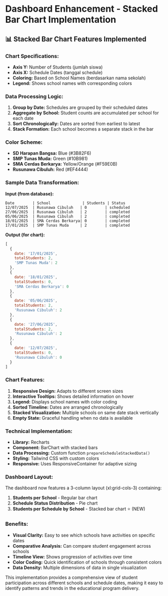 # Dashboard Enhancement - Stacked Bar Chart Implementation

## 📊 **Stacked Bar Chart Features Implemented**

### **Chart Specifications:**
- **Axis Y:** Number of Students (jumlah siswa)
- **Axis X:** Schedule Dates (tanggal schedule)
- **Coloring:** Based on School Names (berdasarkan nama sekolah)
- **Legend:** Shows school names with corresponding colors

### **Data Processing Logic:**
1. **Group by Date:** Schedules are grouped by their scheduled dates
2. **Aggregate by School:** Student counts are accumulated per school for each date
3. **Sort Chronologically:** Dates are sorted from earliest to latest
4. **Stack Formation:** Each school becomes a separate stack in the bar

### **Color Scheme:**
- **SD Harapan Bangsa:** Blue (#3B82F6)
- **SMP Tunas Muda:** Green (#10B981)
- **SMA Cerdas Berkarya:** Yellow/Orange (#F59E0B)
- **Rusunawa Cibuluh:** Red (#EF4444)

### **Sample Data Transformation:**

**Input (from database):**
```
Date        | School              | Students | Status
12/07/2025  | Rusunawa Cibuluh   | 0        | scheduled
27/06/2025  | Rusunawa Cibuluh   | 2        | completed
05/06/2025  | Rusunawa Cibuluh   | 2        | completed
18/01/2025  | SMA Cerdas Berkarya| 0        | completed
17/01/2025  | SMP Tunas Muda     | 2        | completed
```

**Output (for chart):**
```javascript
[
  { 
    date: '17/01/2025', 
    totalStudents: 2, 
    'SMP Tunas Muda': 2 
  },
  { 
    date: '18/01/2025', 
    totalStudents: 0, 
    'SMA Cerdas Berkarya': 0 
  },
  { 
    date: '05/06/2025', 
    totalStudents: 2, 
    'Rusunawa Cibuluh': 2 
  },
  { 
    date: '27/06/2025', 
    totalStudents: 2, 
    'Rusunawa Cibuluh': 2 
  },
  { 
    date: '12/07/2025', 
    totalStudents: 0, 
    'Rusunawa Cibuluh': 0 
  }
]
```

### **Chart Features:**
1. **Responsive Design:** Adapts to different screen sizes
2. **Interactive Tooltips:** Shows detailed information on hover
3. **Legend:** Displays school names with color coding
4. **Sorted Timeline:** Dates are arranged chronologically
5. **Stacked Visualization:** Multiple schools on same date stack vertically
6. **Empty State:** Graceful handling when no data is available

### **Technical Implementation:**
- **Library:** Recharts
- **Component:** BarChart with stacked bars
- **Data Processing:** Custom function `prepareScheduleStackedData()`
- **Styling:** Tailwind CSS with custom colors
- **Responsive:** Uses ResponsiveContainer for adaptive sizing

### **Dashboard Layout:**
The dashboard now features a 3-column layout (xl:grid-cols-3) containing:
1. **Students per School** - Regular bar chart
2. **Schedule Status Distribution** - Pie chart
3. **Students per Schedule by School** - Stacked bar chart ⭐ (NEW)

### **Benefits:**
- **Visual Clarity:** Easy to see which schools have activities on specific dates
- **Comparative Analysis:** Can compare student engagement across schools
- **Timeline View:** Shows progression of activities over time
- **Color Coding:** Quick identification of schools through consistent colors
- **Data Density:** Multiple dimensions of data in single visualization

This implementation provides a comprehensive view of student participation across different schools and schedule dates, making it easy to identify patterns and trends in the educational program delivery.
